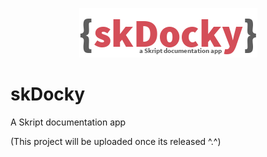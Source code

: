
<p align="center">
  <img src="https://raw.githubusercontent.com/skDocky/skDocky/master/src/resources/skDocky.png" alt=""/>
</p>

# skDocky

A Skript documentation app

(This project will be uploaded once its released ^.^)
